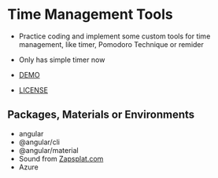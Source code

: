 # Time Management Tools

- Practice coding and implement some custom tools for time management, like timer, Pomodoro Technique or remider
- Only has simple timer now

- [DEMO](https://time-management-tools.azurewebsites.net/)

- [LICENSE](https://github.com/balato1992/time-management-tools/blob/develop/LICENSE)

## Packages, Materials or Environments

- angular
- @angular/cli
- @angular/material
- Sound from [Zapsplat.com](Zapsplat.com)
- Azure
